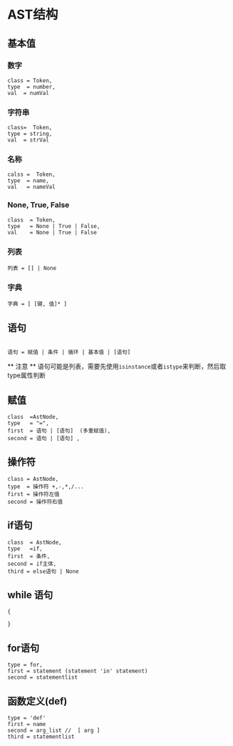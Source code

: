 # AST结构


## 基本值

### 数字
```
class = Token,
type  = number,
val  = numVal
```

### 字符串
```
class=  Token,
type = string,
val  = strVal
```
### 名称

```
calss =  Token,
type  = name,
val   = nameVal
```

### None, True, False
```
class  = Token,
type   = None | True | False,
val    = None | True | False
```


### 列表
```
列表 = [] | None
```

### 字典
```
字典 = [ [键, 值]* ]

```

## 语句
```

语句 = 赋值 | 条件 | 循环 | 基本值 | [语句]

```

** 注意 ** 语句可能是列表，需要先使用`isinstance`或者`istype`来判断，然后取type属性判断

## 赋值

```
class  =AstNode,
type   = "=",
first  = 语句 | [语句]  (多重赋值),
second = 语句 | [语句] ,
```

## 操作符
```
class = AstNode,
type  = 操作符 +,-,*,/...
first = 操作符左值
second = 操作符右值
```

## if语句

```
class  = AstNode,
type   =if,
first  = 条件,
second = if主体,
third = else语句 | None
```

## while 语句
```
{

}
```

## for语句
```
type = for,
first = statement (statement 'in' statement)
second = statementlist
```

## 函数定义(def)

```
type = 'def'
first = name
second = arg_list //  [ arg ]
third = statementlist
```